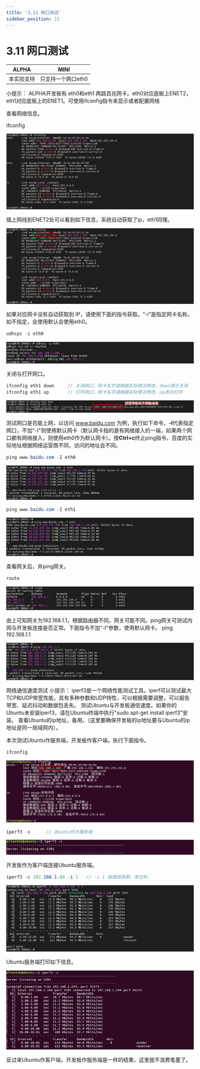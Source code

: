 ```yaml
---
title: '3.11 网口测试'
sidebar_position: 11
---
```


# 3.11 网口测试

| ALPHA | MINI |
| ----- | ---- |
| 本实验支持 | 只支持一个网口eth0 |

小提示：
ALPHA开发板有 eth0和eth1 两路百兆网卡。eth0对应底板上ENET2，eth1对应底板上的ENET1。可使用ifconfig指令来显示或者配置网络

查看网络信息。

ifconfig

![3.11.1](./img/3.11.1.png)

插上网线到ENET2处可以看到如下信息，系统自动获取了ip，eth1同理。

![3.11.2](./img/3.11.2.png)

如果对应网卡没有自动获取到 IP，请使用下面的指令获取。“-i”是指定网卡名称，如不指定，会使用默认会使用eth0。

```c#
udhcpc -i eth0
```

![3.11.3](./img/3.11.3.png)

关闭与打开网口。
```c#
ifconfig eth1 down     // 关闭网口，网卡名字请根据实际情况修改，down表示关闭
ifconfig eth1 up       // 打开网口，网卡名字请根据实际情况修改，up表示打开
```

![3.11.4](./img/3.11.4.png)

测试网口是否能上网，以访问 www.baidu.com 为例，执行如下命令，**-I**代表指定网口，不加"-I"则使用默认网卡（默认网卡指的是有网络接入的一端，如果两个网口都有网络接入，则使用eth0作为默认网卡）。按**Ctrl+c**终止ping指令。百度的实际地址根据网络运营商不同，访问的地址会不同。

```c#
ping www.baidu.com -I eth0
```

![3.11.5](./img/3.11.5.png)

```c#
ping www.baidu.com -I eth1
```

![3.11.6](./img/3.11.6.png)

查看网关后，并ping网关。
```c#
route 
```

![3.11.7](./img/3.11.7.png)

由上可知网关为192.168.1.1，根据路由器不同，网关可能不同。ping网关可测试内网与开发板连接是否正常。下面指令不加“-I”参数，使用默认网卡。
ping 192.168.1.1

![3.11.8](./img/3.11.8.png)

网络通信速度测试
小提示：
iperf3是一个网络性能测试工具。iperf可以测试最大TCP和UDP带宽性能，具有多种参数和UDP特性，可以根据需要调整，可以报告带宽、延迟抖动和数据包丢失。
测试Ubuntu与开发板通信速度。如果你的Ubuntu未安装iperf3，请在Ubuntu终端中执行"sudo apt-get install iperf3"安装。
查看Ubuntu的ip地址，备用。（这里要确保开发板的ip地址要与Ubuntu的ip地址是同一局域网内）。

本次测试Ubuntu作服务端，开发板作客户端，执行下面指令。
```c#
ifconfig
```

![3.11.9](./img/3.11.9.png)

```c#
iperf3 -s      // Ubuntu作为服务端
```

![3.11.10](./img/3.11.10.png)

开发板作为客户端连接Ubuntu服务端。
```c#
iperf3 -c 192.168.1.84 -i 1   // -i 1 指通信周期，单位秒。
```

![3.11.11](./img/3.11.11.png)

Ubuntu服务端打印如下信息。

![3.11.12](./img/3.11.12.png)

反过来Ubuntu作客户端，开发板作服务端是一样的结果，这里就不浪费笔墨了。

